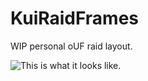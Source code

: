 # KuiRaidFrames
WIP personal oUF raid layout.

![This is what it looks like.](raw.github.com/kesava-wow/kuiraidframes/master/repo/kuiraidframes.png)
